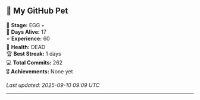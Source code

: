 ## 🐾 My GitHub Pet

🥚 **Stage:** EGG 💀  
📅 **Days Alive:** 17  
⭐ **Experience:** 60  
💓 **Health:** DEAD  
🏆 **Best Streak:** 1 days  
💻 **Total Commits:** 262  
🎖️ **Achievements:** None yet  

*Last updated: 2025-09-10 09:09 UTC*

---
